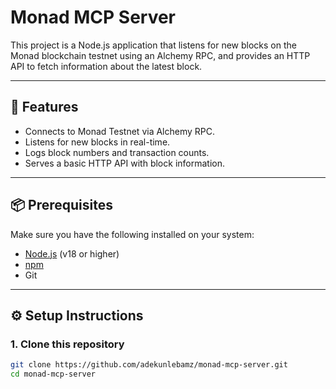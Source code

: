 # Monad MCP Server

This project is a Node.js application that listens for new blocks on the Monad blockchain testnet using an Alchemy RPC, and provides an HTTP API to fetch information about the latest block.

---

## 🚀 Features

- Connects to Monad Testnet via Alchemy RPC.
- Listens for new blocks in real-time.
- Logs block numbers and transaction counts.
- Serves a basic HTTP API with block information.

---

## 📦 Prerequisites

Make sure you have the following installed on your system:

- [Node.js](https://nodejs.org/) (v18 or higher)
- [npm](https://www.npmjs.com/)
- Git

---

## ⚙️ Setup Instructions

### 1. Clone this repository

```bash
git clone https://github.com/adekunlebamz/monad-mcp-server.git
cd monad-mcp-server

     



